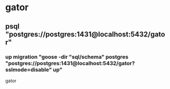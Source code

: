 # gator

## psql "postgres://postgres:1431@localhost:5432/gator"

### up migration "goose -dir "sql/schema" postgres "postgres://postgres:1431@localhost:5432/gator?sslmode=disable" up"

gator